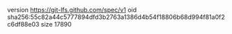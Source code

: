 version https://git-lfs.github.com/spec/v1
oid sha256:55c82a44c5777894dfd3b2763a1386d4b54f18806b68d994f81a0f2c6df88e03
size 17890

